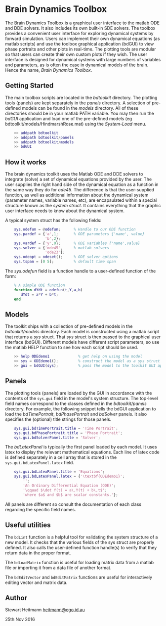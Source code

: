 # Brain Dynamics Toolbox
The Brain Dynamics Toolbox is a graphical user interface to the matlab ODE and DDE solvers. It also includes its own built-in SDE solvers. The toolbox provides a convenient user interface for exploring dynamical systems by forward simulation. Users can implement their own dynamical equations (as matlab scripts) and use the toolbox graphical application (bdGUI) to view phase portraits and other plots in real-time. The plotting tools are modular so that users can create their own custom plots if they wish. The user interface is designed for dynamical systems with large numbers of variables and parameters, as is often the case in dynamical models of the brain. Hence the name, *Brain Dynamics Toolbox*.
 
## Getting Started
The main toolbox scripts are located in the *bdtoolkit* directory. The plotting tools (panels) are kept separately in the *panels* directory. A selection of pre-defined models can be found in the *models* directory. All of these directories should be in your matlab PATH variable. You may then run the *bdGUI* application and load one of the pre-defined models (eg bdtoolkit/models/HindmarshRose.mat) using the *System-Load* menu.

```matlab
    >> addpath bdtoolkit
    >> addpath bdtoolkit/panels
    >> addpath bdtoolkit/models
    >> bdGUI
```

## How it works
The brain dynamics toolkit uses the Matlab ODE and DDE solvers to integrate (solve) a set of dynamical equations provided by the user. The user supplies the right hand side of the dynamical equation as a function in the same way they do for *ode45*. The difference is that the user-supplied function, as well as additional information about the dynamical system (parameter names, variable names, etc), are encapsulated within a special structure known as the *system struct*. It contains everything that the graphic user interface needs to know about the dynamical system. 

A typical system struct has the following fields:

```matlab
    sys.odefun = @odefun;      % Handle to our ODE function
    sys.pardef = {'a',1;       % ODE parameters {'name', value}
                  'b',2};
    sys.vardef = {'y',0};      % ODE variables {'name',value}
    sys.solver = {'ode45',     % matlab solvers
                  'ode23'};
    sys.odeopt = odeset();     % ODE solver options
    sys.tspan = [0 5];         % default time span 
```

The *sys.odefun* field is a function handle to a user-defined function of the form:

```matlab
    % A simple ODE function
    function dYdt = odefun(t,Y,a,b)  
       dYdt = a*Y + b*t;
    end
```


## Models
The toolkit ships with a collection of pre-defined models in the *bdtoolkit/models* directory. Each model is constructed using a matlab script that returns a *sys* struct. That *sys* struct is then passed to the graphical user interface (bdGUI). Different models have different script parameters, so use the matlab HELP function to see how each script should be used. 

```matlab
    >> help ODEdemo1             % get help on using the model
    >> sys = ODEdemo1();         % construct the model as a sys struct
    >> gui = bdGUI(sys);         % pass the model to the toolkit GUI application
```

## Panels

The plotting tools (panels) are loaded by the GUI in accordance with the contents of the `sys.gui` field in the model's system structure. The top-level field names correspond to the classes defined in the *bdtoolkit/panels* directory. For example, the following snippet tells the bdGUI application to load the *bdTimePortrait*, *bdPhasePortrait* and *bdSolver* panels. It also specifies the (optional) title strings for those panels.

```matlab
    sys.gui.bdTimePortrait.title = 'Time Portrait';
    sys.gui.bdPhasePortrait.title = 'Phase Portrait';
    sys.gui.bdSolverPanel.title = 'Solver';
```

The *bdLatexPanel* is typically the first panel loaded by each model. It uses latex to display the relevant mathematical equations. Each line of latex code is defined separately in a cell array that is stored in the `sys.gui.bdLatexPanel.latex` field.   

```matlab
    sys.gui.bdLatexPanel.title = 'Equations'; 
    sys.gui.bdLatexPanel.latex = {'\textbf{ODEdemo1}';
        '';
        'An Ordinary Differential Equation (ODE)';
        '\qquad $\dot Y(t) = a\,Y(t) + b\,t$';
        'where $a$ and $b$ are scalar constants.'};
```
All panels are different so consult the documentation of each class regarding the specific field names.

## Useful utilities
The `bdLint` function is a helpful tool for validating the system structure of a new model. It checks that the various fields of the sys struct are properly defined. It also calls the user-defined function handle(s) to verify that they return data in the proper format.
  
The `bdLoadMatrix` function is useful for loading matrix data from a matlab file or importing it from a data file of another format.

The `bdEditVector` and `bdEditMatrix` functions are useful for interactively editing vector and matrix data.

## Author
Stewart Heitmann <heitmann@ego.id.au>

25th Nov 2016
